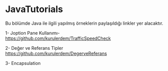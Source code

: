 # JavaTutorials


Bu bölümde Java ile ilgili yapılmış örneklerin paylaşıldığı linkler yer alacaktır.

1- Joption Pane Kullanımı- https://github.com/kurulerdem/TrafficSpeedCheck 

2- Değer ve Referans Tipler https://github.com/kurulerdem/DegerveReferans

3- Encapsulation
